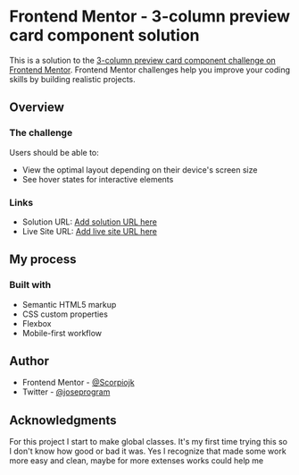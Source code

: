 # Frontend Mentor - 3-column preview card component solution

This is a solution to the [3-column preview card component challenge on Frontend Mentor](https://www.frontendmentor.io/challenges/3column-preview-card-component-pH92eAR2-). Frontend Mentor challenges help you improve your coding skills by building realistic projects. 

## Overview

### The challenge

Users should be able to:

- View the optimal layout depending on their device's screen size
- See hover states for interactive elements

### Links

- Solution URL: [Add solution URL here](https://your-solution-url.com)
- Live Site URL: [Add live site URL here](https://your-live-site-url.com)

## My process

### Built with

- Semantic HTML5 markup
- CSS custom properties
- Flexbox
- Mobile-first workflow


## Author

- Frontend Mentor - [@Scorpiojk](https://www.frontendmentor.io/profile/Scorpiojk)
- Twitter - [@joseprogram](https://www.twitter.com/joseprogram)


## Acknowledgments

For this project I start to make global classes. It's my first time trying this so I don't know how good or bad it was. Yes I recognize that made some work more easy and clean, maybe for more extenses works could help me 

